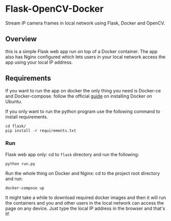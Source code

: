 # Flask-OpenCV-Docker
Stream IP camera frames in local network using Flask, Docker and OpenCV.

## Overview
this is a simple Flask web app run on top of a Docker container. The app also has Nginx configured which lets users in your local network access the app using your local IP address.

## Requirements
If you want to run the app on docker the only thing you need is Docker-ce and Docker-compose.
follow the official [guide]("https://docs.docker.com/engine/install/ubuntu/") on installing Docker on Ubuntu. 

If you only want to run the python program use the following command to install requirements.

```
cd flask/
pip install -r requirements.txt
```
### Run
Flask web app only: cd to `flask` directory and run the following:

```
python run.py
```
Run the whole thing on Docker and Nginx: cd to the project root directory and run:

```
docker-compose up
```

It might take a while to download required docker images and then it will run the containers and you and other users in the local network can access the page on any device. Just type the local IP address in the browser and that's it! 